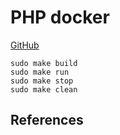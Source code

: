 # PHP docker

[GitHub](https://github.com/moixllik/studio/tree/main/php/docker)

```
sudo make build
sudo make run
sudo make stop
sudo make clean
```

## References